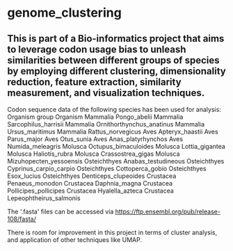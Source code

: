 # genome_clustering
This is part of a Bio-informatics project that aims to leverage codon usage bias to unleash similarities between different groups of species by employing different clustering, dimensionality reduction, feature extraction, similarity measurement, and visualization techniques.
--
Codon sequence data of the following species has been used for analysis:
Organism group  Organism
Mammalia	Pongo_abelii
Mammalia	Sarcophilus_harrisii
Mammalia	Ornithorthynchus_anatinus
Mammalia	Ursus_maritimus
Mammalia	Rattus_norvegicus
Aves	Apteryx_haastii
Aves	Parus_major
Aves	Otus_sunia
Aves	Anas_platyrhynchos
Aves	Numida_meleagris
Molusca	Octupus_bimaculoides
Molusca	Lottia_gigantea
Molusca	Haliotis_rubra
Molusca	Crassostrea_gigas
Molusca	Mizuhopecten_yessoensis
Osteichthyes	Anabas_testudineous
Osteichthyes	Cyprinus_carpio_carpio
Osteichthyes	Cottoperca_gobio
Osteichthyes	Esox_lucius
Osteichthyes	Denticeps_clupeoides
Crustacea	Penaeus_monodon
Crustacea	Daphnia_magna
Crustacea	Pollicipes_pollicipes
Crustacea	Hyalella_azteca
Crustacea	Lepeophtheirus_salmonis

The '.fasta' files can be accessed via https://ftp.ensembl.org/pub/release-108/fasta/

There is room for improvement in this project in terms of cluster analysis, and application of other techniques like UMAP.

